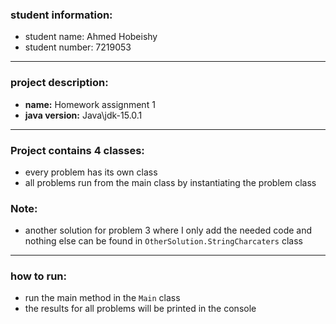 ### student information:
- student name: Ahmed Hobeishy
- student number: 7219053
----
### project description:
- **name:** Homework assignment 1
- **java version:** Java\jdk-15.0.1
---
### Project contains 4 classes:
- every problem has its own class
- all problems run from the main class by instantiating the problem class

### Note:
- another solution for problem 3 where I only add the needed code
  and nothing else can be found in `OtherSolution.StringCharcaters` class
---
### how to run:
- run the main method in the `Main` class
- the results for all problems will be printed in the console
